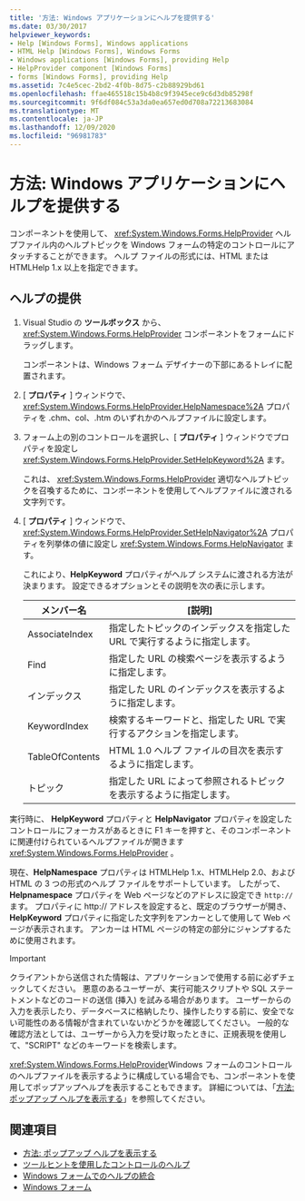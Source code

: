 ```yaml
---
title: '方法: Windows アプリケーションにヘルプを提供する'
ms.date: 03/30/2017
helpviewer_keywords:
- Help [Windows Forms], Windows applications
- HTML Help [Windows Forms], Windows Forms
- Windows applications [Windows Forms], providing Help
- HelpProvider component [Windows Forms]
- forms [Windows Forms], providing Help
ms.assetid: 7c4e5cec-2bd2-4f0b-8d75-c2b88929bd61
ms.openlocfilehash: ffae465518c15b4b8c9f3945ece9c6d3db85298f
ms.sourcegitcommit: 9f6df084c53a3da0ea657ed0d708a72213683084
ms.translationtype: MT
ms.contentlocale: ja-JP
ms.lasthandoff: 12/09/2020
ms.locfileid: "96981783"
---
```

# <a name="how-to-provide-help-in-a-windows-application"></a>方法: Windows アプリケーションにヘルプを提供する

コンポーネントを使用して、 <xref:System.Windows.Forms.HelpProvider> ヘルプファイル内のヘルプトピックを Windows フォームの特定のコントロールにアタッチすることができます。 ヘルプ ファイルの形式には、HTML または HTMLHelp 1.x 以上を指定できます。

## <a name="provide-help"></a>ヘルプの提供

1. Visual Studio の **ツールボックス** から、 <xref:System.Windows.Forms.HelpProvider> コンポーネントをフォームにドラッグします。

     コンポーネントは、Windows フォーム デザイナーの下部にあるトレイに配置されます。

2. [ **プロパティ** ] ウィンドウで、 <xref:System.Windows.Forms.HelpProvider.HelpNamespace%2A> プロパティを .chm、col、.htm のいずれかのヘルプファイルに設定します。

3. フォーム上の別のコントロールを選択し、[ **プロパティ** ] ウィンドウでプロパティを設定し <xref:System.Windows.Forms.HelpProvider.SetHelpKeyword%2A> ます。

     これは、 <xref:System.Windows.Forms.HelpProvider> 適切なヘルプトピックを召喚するために、コンポーネントを使用してヘルプファイルに渡される文字列です。

4. [ **プロパティ** ] ウィンドウで、 <xref:System.Windows.Forms.HelpProvider.SetHelpNavigator%2A> プロパティを列挙体の値に設定し <xref:System.Windows.Forms.HelpNavigator> ます。

     これにより、**HelpKeyword** プロパティがヘルプ システムに渡される方法が決まります。 設定できるオプションとその説明を次の表に示します。

    |メンバー名|[説明]|
    |-----------------|-----------------|
    |AssociateIndex|指定したトピックのインデックスを指定した URL で実行するように指定します。|
    |Find|指定した URL の検索ページを表示するように指定します。|
    |インデックス|指定した URL のインデックスを表示するように指定します。|
    |KeywordIndex|検索するキーワードと、指定した URL で実行するアクションを指定します。|
    |TableOfContents|HTML 1.0 ヘルプ ファイルの目次を表示するように指定します。|
    |トピック|指定した URL によって参照されるトピックを表示するように指定します。|

 実行時に、 **HelpKeyword** プロパティと **HelpNavigator** プロパティを設定したコントロールにフォーカスがあるときに F1 キーを押すと、そのコンポーネントに関連付けられているヘルプファイルが開きます <xref:System.Windows.Forms.HelpProvider> 。

 現在、**HelpNamespace** プロパティは HTMLHelp 1.x、HTMLHelp 2.0、および HTML の 3 つの形式のヘルプ ファイルをサポートしています。 したがって、 **Helpnamespace** プロパティを Web ページなどのアドレスに設定でき `http://` ます。 プロパティに http:// アドレスを設定すると、既定のブラウザーが開き、**HelpKeyword** プロパティに指定した文字列をアンカーとして使用して Web ページが表示されます。 アンカーは HTML ページの特定の部分にジャンプするために使用されます。

> [!IMPORTANT]
> クライアントから送信された情報は、アプリケーションで使用する前に必ずチェックしてください。 悪意のあるユーザーが、実行可能スクリプトや SQL ステートメントなどのコードの送信 (挿入) を試みる場合があります。 ユーザーからの入力を表示したり、データベースに格納したり、操作したりする前に、安全でない可能性のある情報が含まれていないかどうかを確認してください。 一般的な確認方法としては、ユーザーから入力を受け取ったときに、正規表現を使用して、"SCRIPT" などのキーワードを検索します。

<xref:System.Windows.Forms.HelpProvider>Windows フォームのコントロールのヘルプファイルを表示するように構成している場合でも、コンポーネントを使用してポップアップヘルプを表示することもできます。 詳細については、「[方法: ポップアップ ヘルプを表示する](how-to-display-pop-up-help.md)」を参照してください。

## <a name="see-also"></a>関連項目

- [方法: ポップアップ ヘルプを表示する](how-to-display-pop-up-help.md)
- [ツールヒントを使用したコントロールのヘルプ](control-help-using-tooltips.md)
- [Windows フォームでのヘルプの統合](integrating-user-help-in-windows-forms.md)
- [Windows フォーム](../index.yml)
